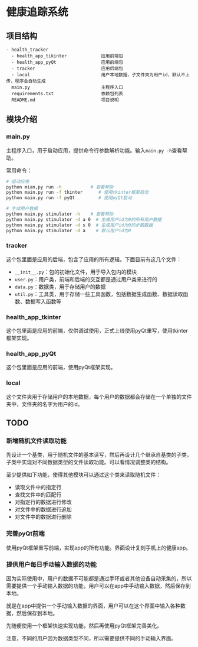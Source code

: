 # 健康追踪系统

## 项目结构

```plaintext
- health_tracker
  - health_app_tikinter             应用前端包
  - health_app_pyQt                 应用前端包
  - tracker                         应用后端包
  - local                           用户本地数据，子文件夹为用户id，默认不上传，程序会自动生成
  main.py                           主程序入口
  requirements.txt                  依赖包列表
  README.md                         项目说明
```

## 模块介绍
### main.py

主程序入口，用于启动应用，提供命令行参数解析功能。输入`main.py -h`查看帮助。

常用命令：

```bash
# 启动应用
python mian,py run -h           # 查看帮助
python main.py run -f tkinter      # 使用tkinter框架启动
python main.py run -f pyQt         # 使用pyQt启动

# 生成用户数据
python main.py stimulator -h    # 查看帮助
python main.py stimulator -d a 0  # 生成用户id为0的所有用户数据
python main.py stimulator -d s 0  # 生成用户id为0的步数数据
python main.py stimulator -d a    # 默认用户id为0
```

### tracker

这个包里面是应用的后端，包含了应用的所有逻辑。下面目前有这几个文件：

- `__init__.py`：包的初始化文件，用于导入包内的模块
- `user.py`：用户类，前端和后端的交互都是通过用户类来进行的
- `data.py`：数据类，用于存储用户的数据
- `util.py`：工具类，用于存储一些工具函数，包括数据生成函数、数据读取函数、数据写入函数等

### health_app_tkinter

这个包里面是应用的前端，仅供调试使用，正式上线使用pyQt重写，使用tkinter框架实现。

### health_app_pyQt

这个包里面是应用的前端，使用pyQt框架实现。

### local

这个文件夹用于存储用户的本地数据，每个用户的数据都会存储在一个单独的文件夹中，文件夹的名字为用户的id。

## TODO

### 新增随机文件读取功能

先设计一个基类，用于随机文件的基本读写，然后再设计几个继承自基类的子类，子类中实现对不同数据类型的文件读取功能。可以看情况调整类的结构。

至少提供如下功能，使得其他模块可以通过这个类来读取随机文件：

- 读取文件中的指定行
- 查找文件中的匹配行
- 对指定行的数据进行修改
- 对文件中的数据进行追加
- 对文件中的数据进行删除

### 完善pyQt前端

使用pyQt框架重写前端，实现app的所有功能。界面设计复刻手机上的健康app。

### 提供用户每日手动输入数据的功能

因为实际使用中，用户的数据不可能都是通过手环或者其他设备自动采集的，所以需要提供一个手动输入数据的功能，用户可以在app中手动输入数据，然后保存到本地。

就是在app中提供一个手动输入数据的界面，用户可以在这个界面中输入各种数据，然后保存到本地。

先随便使用一个框架快速实现功能，然后再使用pyQt框架完善美化。

注意，不同的用户因为数据类型不同，所以需要提供不同的手动输入界面。

